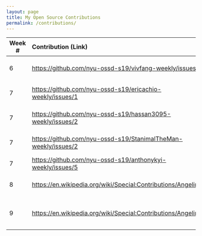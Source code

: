 ```yaml
---
layout: page
title: My Open Source Contributions
permalink: /contributions/
---
```


<!-- 
Type of the contribution should be "Wikipedia edit", "OpenStreet Map feature", "Documentation", "Course website", "Blog", 
"Browse Add-on", etc. 

The descriptioin should include a brief summary of what you did. 

Replace the first row with your contribution. 

--> 





| Week #       | Contribution (Link)  | Type  | Description | 
|---|:---|:---|:---| 
|  6   | https://github.com/nyu-ossd-s19/vivfang-weekly/issues/1    | course blog    |   I fixed a spelling error  |
|  7  | https://github.com/nyu-ossd-s19/ericachio-weekly/issues/1    | course blog    |  fixed a spelling error    |
|  7   | https://github.com/nyu-ossd-s19/hassan3095-weekly/issues/2    | course blog    |  fixed a spelling error  |
|  7   |https://github.com/nyu-ossd-s19/StanimalTheMan-weekly/issues/2  | course blog  | Suggested standard format |
|  7   |https://github.com/nyu-ossd-s19/anthonykyi-weekly/issues/5    | course blog   | Spelling error    |
| 8   | https://en.wikipedia.org/wiki/Special:Contributions/AngelinaU | wikipedia | small fix link, added a link |
| 9 | https://en.wikipedia.org/wiki/Special:Contributions/AngelinaU | wikipedia | enhanced translation from spanish |
